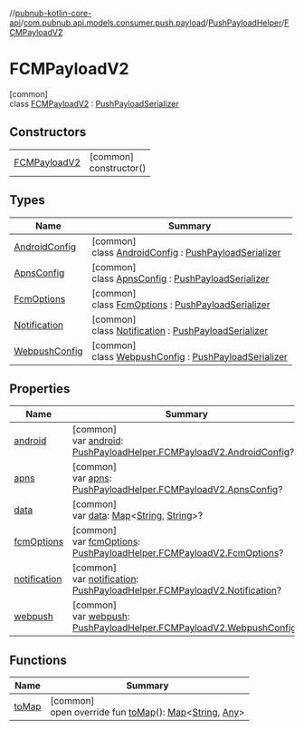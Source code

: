 //[pubnub-kotlin-core-api](../../../../index.md)/[com.pubnub.api.models.consumer.push.payload](../../index.md)/[PushPayloadHelper](../index.md)/[FCMPayloadV2](index.md)

# FCMPayloadV2

[common]\
class [FCMPayloadV2](index.md) : [PushPayloadSerializer](../../-push-payload-serializer/index.md)

## Constructors

| | |
|---|---|
| [FCMPayloadV2](-f-c-m-payload-v2.md) | [common]<br>constructor() |

## Types

| Name | Summary |
|---|---|
| [AndroidConfig](-android-config/index.md) | [common]<br>class [AndroidConfig](-android-config/index.md) : [PushPayloadSerializer](../../-push-payload-serializer/index.md) |
| [ApnsConfig](-apns-config/index.md) | [common]<br>class [ApnsConfig](-apns-config/index.md) : [PushPayloadSerializer](../../-push-payload-serializer/index.md) |
| [FcmOptions](-fcm-options/index.md) | [common]<br>class [FcmOptions](-fcm-options/index.md) : [PushPayloadSerializer](../../-push-payload-serializer/index.md) |
| [Notification](-notification/index.md) | [common]<br>class [Notification](-notification/index.md) : [PushPayloadSerializer](../../-push-payload-serializer/index.md) |
| [WebpushConfig](-webpush-config/index.md) | [common]<br>class [WebpushConfig](-webpush-config/index.md) : [PushPayloadSerializer](../../-push-payload-serializer/index.md) |

## Properties

| Name | Summary |
|---|---|
| [android](android.md) | [common]<br>var [android](android.md): [PushPayloadHelper.FCMPayloadV2.AndroidConfig](-android-config/index.md)? |
| [apns](apns.md) | [common]<br>var [apns](apns.md): [PushPayloadHelper.FCMPayloadV2.ApnsConfig](-apns-config/index.md)? |
| [data](data.md) | [common]<br>var [data](data.md): [Map](https://kotlinlang.org/api/latest/jvm/stdlib/kotlin.collections/-map/index.html)&lt;[String](https://kotlinlang.org/api/latest/jvm/stdlib/kotlin/-string/index.html), [String](https://kotlinlang.org/api/latest/jvm/stdlib/kotlin/-string/index.html)&gt;? |
| [fcmOptions](fcm-options.md) | [common]<br>var [fcmOptions](fcm-options.md): [PushPayloadHelper.FCMPayloadV2.FcmOptions](-fcm-options/index.md)? |
| [notification](notification.md) | [common]<br>var [notification](notification.md): [PushPayloadHelper.FCMPayloadV2.Notification](-notification/index.md)? |
| [webpush](webpush.md) | [common]<br>var [webpush](webpush.md): [PushPayloadHelper.FCMPayloadV2.WebpushConfig](-webpush-config/index.md)? |

## Functions

| Name | Summary |
|---|---|
| [toMap](to-map.md) | [common]<br>open override fun [toMap](to-map.md)(): [Map](https://kotlinlang.org/api/latest/jvm/stdlib/kotlin.collections/-map/index.html)&lt;[String](https://kotlinlang.org/api/latest/jvm/stdlib/kotlin/-string/index.html), [Any](https://kotlinlang.org/api/latest/jvm/stdlib/kotlin/-any/index.html)&gt; |
